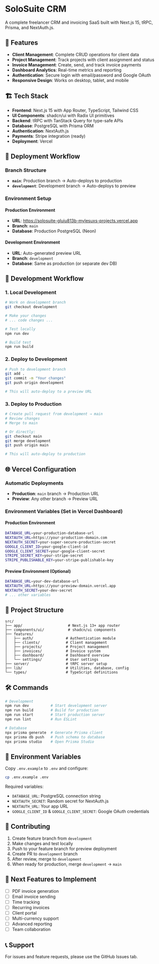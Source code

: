 # SoloSuite CRM 

A complete freelancer CRM and invoicing SaaS built with Next.js 15, tRPC, Prisma, and NextAuth.js.

## 🌟 Features

- **Client Management**: Complete CRUD operations for client data
- **Project Management**: Track projects with client assignment and status
- **Invoice Management**: Create, send, and track invoice payments
- **Dashboard Analytics**: Real-time metrics and reporting
- **Authentication**: Secure login with email/password and Google OAuth
- **Responsive Design**: Works on desktop, tablet, and mobile

## 🏗️ Tech Stack

- **Frontend**: Next.js 15 with App Router, TypeScript, Tailwind CSS
- **UI Components**: shadcn/ui with Radix UI primitives
- **Backend**: tRPC with TanStack Query for type-safe APIs
- **Database**: PostgreSQL with Prisma ORM
- **Authentication**: NextAuth.js
- **Payments**: Stripe integration (ready)
- **Deployment**: Vercel

## 🚀 Deployment Workflow

### Branch Structure
- **`main`**: Production branch → Auto-deploys to production
- **`development`**: Development branch → Auto-deploys to preview

### Environment Setup

#### Production Environment
- **URL**: https://solosuite-gluiu813b-mylesuxs-projects.vercel.app
- **Branch**: `main`
- **Database**: Production PostgreSQL (Neon)

#### Development Environment  
- **URL**: Auto-generated preview URL
- **Branch**: `development`
- **Database**: Same as production (or separate dev DB)

## 🔧 Development Workflow

### 1. Local Development
```bash
# Work on development branch
git checkout development

# Make your changes
# ... code changes ...

# Test locally
npm run dev

# Build test
npm run build
```

### 2. Deploy to Development
```bash
# Push to development branch
git add .
git commit -m "Your changes"
git push origin development

# This will auto-deploy to a preview URL
```

### 3. Deploy to Production
```bash
# Create pull request from development → main
# Review changes
# Merge to main

# Or directly:
git checkout main
git merge development
git push origin main

# This will auto-deploy to production
```

## 🌐 Vercel Configuration

### Automatic Deployments
- **Production**: `main` branch → Production URL
- **Preview**: Any other branch → Preview URL

### Environment Variables (Set in Vercel Dashboard)

#### Production Environment
```bash
DATABASE_URL=your-production-database-url
NEXTAUTH_URL=https://your-production-domain.com
NEXTAUTH_SECRET=your-super-secure-production-secret
GOOGLE_CLIENT_ID=your-google-client-id
GOOGLE_CLIENT_SECRET=your-google-client-secret
STRIPE_SECRET_KEY=your-stripe-secret
STRIPE_PUBLISHABLE_KEY=your-stripe-publishable-key
```

#### Preview Environment (Optional)
```bash
DATABASE_URL=your-dev-database-url
NEXTAUTH_URL=https://your-preview-domain.vercel.app
NEXTAUTH_SECRET=your-dev-secret
# ... other variables
```

## 📁 Project Structure

```
src/
├── app/                     # Next.js 13+ app router
├── components/ui/           # shadcn/ui components
├── features/
│   ├── auth/               # Authentication module
│   ├── clients/            # Client management
│   ├── projects/           # Project management  
│   ├── invoices/           # Invoice system
│   ├── dashboard/          # Dashboard overview
│   └── settings/           # User settings
├── server/                 # tRPC server setup
├── lib/                    # Utilities, database, config
└── types/                  # TypeScript definitions
```

## 🛠️ Commands

```bash
# Development
npm run dev          # Start development server
npm run build        # Build for production
npm run start        # Start production server
npm run lint         # Run ESLint

# Database
npx prisma generate  # Generate Prisma client
npx prisma db push   # Push schema to database
npx prisma studio    # Open Prisma Studio
```

## 🔐 Environment Variables

Copy `.env.example` to `.env` and configure:

```bash
cp .env.example .env
```

Required variables:
- `DATABASE_URL`: PostgreSQL connection string
- `NEXTAUTH_SECRET`: Random secret for NextAuth.js
- `NEXTAUTH_URL`: Your app URL
- `GOOGLE_CLIENT_ID` & `GOOGLE_CLIENT_SECRET`: Google OAuth credentials

## 📝 Contributing

1. Create feature branch from `development`
2. Make changes and test locally
3. Push to your feature branch for preview deployment
4. Create PR to `development` branch
5. After review, merge to `development`
6. When ready for production, merge `development` → `main`

## 🚀 Next Features to Implement

- [ ] PDF invoice generation
- [ ] Email invoice sending
- [ ] Time tracking
- [ ] Recurring invoices
- [ ] Client portal
- [ ] Multi-currency support
- [ ] Advanced reporting
- [ ] Team collaboration

## 📞 Support

For issues and feature requests, please use the GitHub Issues tab.